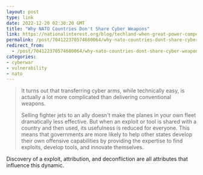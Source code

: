```yaml
---
layout: post
type: link
date: 2022-12-20 02:30:20 GMT
title: "Why NATO Countries Don't Share Cyber Weapons"
link: https://nationalinterest.org/blog/techland-when-great-power-competition-meets-digital-world/why-nato-countries-don%E2%80%99t-share-cyber
permalink: /post/704122370574680064/why-nato-countries-dont-share-cyber-weapons
redirect_from: 
  - /post/704122370574680064/why-nato-countries-dont-share-cyber-weapons
categories:
- cyberwar
- vulnerability
- nato
---
```

<blockquote><p>It turns out that transferring cyber arms, while technically easy, is actually a lot more complicated than delivering conventional weapons.</p>

<p>Selling fighter jets to an ally doesn't make the planes in your own fleet dramatically less effective. But when an exploit or tool is shared with a country and then used, its usefulness is reduced for everyone. This means that governments are more likely to help other states develop their own offensive capabilities by providing the expertise to find exploits, develop tools, and innovate themselves.</p></blockquote>
<p>Discovery of a exploit, attribution, and deconfliction are all attributes that influence this dynamic.</p>